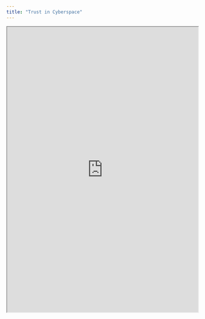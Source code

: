 ```yaml
---
title: "Trust in Cyberspace"
---
```



<iframe height="750" width="100%" src="https://ewelton.github.io/ktest/wiki.html#Trust%20in%20Cyberspace"></iframe>
